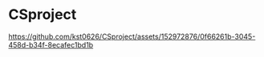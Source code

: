 # CSproject

https://github.com/kst0626/CSproject/assets/152972876/0f66261b-3045-458d-b34f-8ecafec1bd1b
